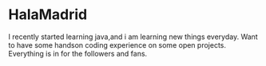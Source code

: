 # HalaMadrid
I recently started learning java,and i am learning new things everyday. Want to have some handson coding experience on some open projects.
Everything is in for the followers and fans.
